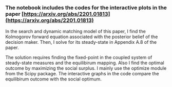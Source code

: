 ### The notebook includes the codes for the interactive plots in the paper [https://arxiv.org/abs/2201.01813](https://arxiv.org/abs/2201.01813)

In the search and dynamic matching model of this paper, I find the Kolmogorov forward equation associated with the posterior belief of the decision maker. Then, I solve for its steady-state in Appendix A.8 of the paper. 

The solution requires finding the fixed-point in the coupled system of steady-state measures and the equilibirum mapping. Also I find the optimal outcome by maximizing the social surplus. I mainly use the optimize module from the Scipy package. The interactive graphs in the code compare the equilibirum outcome with the social optimum. 
